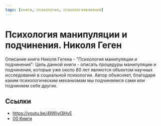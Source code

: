 ```yaml
---
tags: [книги, психология, психологиявлияния]
---
```

# Психология манипуляции и подчинения. Николя Геген

Описание книги Николя Гегена - "Психология манипуляции и подчинения": Цель данной книги - описать процедуры манипуляции и подчинения, которые уже около 80 лет являются объектом научных исследований в социальной психологии. Автор объясняет, благодаря каким психологическим механизмам мы подчиняемся сами или подчиняем себе других.

## Ссылки

* https://youtu.be/4IWliyl3HyE
* [00 Книги](00%20%D0%9A%D0%BD%D0%B8%D0%B3%D0%B8.md)